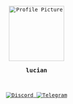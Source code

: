 <p align="center">
  <kbd>
    <img src="https://jpeg.lat/image/XEFyVcCqmb.jpg" alt="Profile Picture" style="width: 150px; height: auto;" />
    <br>
    <br>
    <span style="font-size: 16px; font-weight: bold;">lucian</span>
      <br>    <br>

</kbd>
  <br>
  <br>
<kbd>
  <a href="https://discord.com/users/120088896561217536">
    <img src="https://img.shields.io/badge/-Discord-black?style=plastic&logo=discord&logoColor=white" alt="Discord" />
  </a>
  <a href="https://t.me/femboykitten">
    <img src="https://img.shields.io/badge/-Telegram-black?style=plastic&logo=telegram&logoColor=white" alt="Telegram" />
  </a>
</kbd>  
</p>
